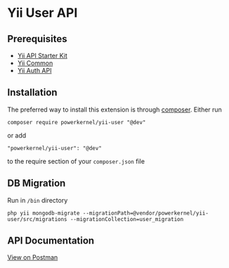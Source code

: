 Yii User API
============

Prerequisites
-------------
- [Yii API Starter Kit](https://github.com/powerkernel/yii-api-starter-kit)
- [Yii Common](https://github.com/powerkernel/yii-common)
- [Yii Auth API](https://github.com/powerkernel/yii-auth)

Installation
------------

The preferred way to install this extension is through [composer](http://getcomposer.org/download/).
Either run

```
composer require powerkernel/yii-user "@dev"
```

or add

```
"powerkernel/yii-user": "@dev"
```

to the require section of your `composer.json` file

DB Migration
------------
Run in `/bin` directory

```
php yii mongodb-migrate --migrationPath=@vendor/powerkernel/yii-user/src/migrations --migrationCollection=user_migration
```

API Documentation
-----------------
[View on Postman](https://documenter.getpostman.com/view/4282480/RWM6xXs3)